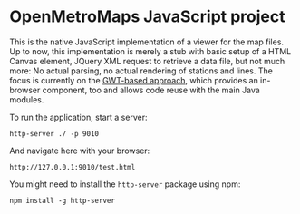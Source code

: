 # OpenMetroMaps JavaScript project

This is the native JavaScript implementation of a viewer for the map files.
Up to now, this implementation is merely a stub with basic setup of a HTML
Canvas element, JQuery XML request to retrieve a data file, but not much
more: No actual parsing, no actual rendering of stations and lines.
The focus is currently on the [GWT-based
approach](https://github.com/OpenMetroMaps/OpenMetroMaps/tree/master/java/maps-gwt),
which provides an in-browser component, too and allows code reuse with
the main Java modules.

To run the application, start a server:

    http-server ./ -p 9010

And navigate here with your browser:

    http://127.0.0.1:9010/test.html

You might need to install the `http-server` package using npm:

    npm install -g http-server
